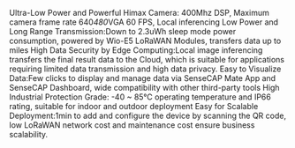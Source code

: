 Ultra-Low Power and Powerful Himax Camera: 400Mhz DSP, Maximum camera frame rate 640*480*VGA 60 FPS, Local inferencing
Low Power and Long Range Transmission:Down to 2.3uWh sleep mode power consumption, powered by Wio-E5 LoRaWAN Modules, transfers data up to miles
High Data Security by Edge Computing:Local image inferencing transfers the final result data to the Cloud, which is suitable for applications requiring limited data transmission and high data privacy.
Easy to Visualize Data:Few clicks to display and manage data via SenseCAP Mate App and SenseCAP Dashboard, wide compatibility with other third-party tools
High Industrial Protection Grade: -40 ~ 85℃ operating temperature and IP66 rating, suitable for indoor and outdoor deployment
Easy for Scalable Deployment:1min to add and configure the device by scanning the QR code, low LoRaWAN network cost and maintenance cost ensure business scalability.
